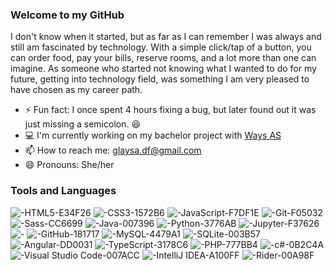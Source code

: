 ### Welcome to my GitHub

I don't know when it started, but as far as I can remember I was always and still am fascinated by technology. With a simple click/tap of a button, you can order food, pay your bills, reserve rooms, and a lot more than one can imagine. As someone who started not knowing what I wanted to do for my future, getting into technology field, was something I am very pleased to have chosen as my career path.

- ⚡ Fun fact: I once spent 4 hours fixing a bug, but later found out it was just missing a semicolon. 😆
- 💻 I'm currently working on my bachelor project with [Ways AS](https://ways.no/)
- 📫 How to reach me: glaysa.df@gmail.com
- 😄 Pronouns: She/her

### Tools and Languages

![-HTML5-E34F26](https://user-images.githubusercontent.com/56070628/156791034-40480b4d-d5f9-4ca4-8bde-66ff0facff02.svg)
![-CSS3-1572B6](https://user-images.githubusercontent.com/56070628/156791410-179849fe-3fa0-4169-8464-009ce97f9ba2.svg)
![-JavaScript-F7DF1E](https://user-images.githubusercontent.com/56070628/156791687-d40d9cbe-a27f-46be-8b27-60ba09e9c16f.svg)
![-Git-F05032](https://user-images.githubusercontent.com/56070628/156791930-5c643680-6255-436f-b817-2d81d38286f8.svg)
![-Sass-CC6699](https://user-images.githubusercontent.com/56070628/156792109-f4916ba9-eba4-4343-acbe-eea12df4ab01.svg)
![-Java-007396](https://user-images.githubusercontent.com/56070628/156792261-38ceb1d4-7856-4bab-b35f-dc1877eb5f7a.svg)
![-Python-3776AB](https://user-images.githubusercontent.com/56070628/156792414-3981a941-eca7-4672-8d42-e1aefd5e1dbc.svg)
![-Jupyter-F37626](https://user-images.githubusercontent.com/56070628/156792570-cb0b5dff-8961-45e6-863f-1717685c40b0.svg)
![-](https://user-images.githubusercontent.com/56070628/156792789-012c2000-08f7-40c1-ab85-bcf0ed186866.svg)
![-GitHub-181717](https://user-images.githubusercontent.com/56070628/156792987-698f9d81-f002-4096-8fb9-962e26c10cc0.svg)
![-MySQL-4479A1](https://user-images.githubusercontent.com/56070628/156795826-22fa992e-fa6c-40b8-b9a9-22b3e581c2d0.svg)
![-SQLite-003B57](https://user-images.githubusercontent.com/56070628/156795914-8c319611-ba1c-4e2b-9c96-bb9159819b47.svg)
![-Angular-DD0031](https://user-images.githubusercontent.com/56070628/156793143-6ad5d5cb-a4a3-4ebc-bd3a-7ae1fe2832bd.svg)
![-TypeScript-3178C6](https://user-images.githubusercontent.com/56070628/156793347-0272a1cf-7d0d-4758-85e4-b8f04eacb04a.svg)
![-PHP-777BB4](https://user-images.githubusercontent.com/56070628/156794024-9c206f12-797e-48db-866c-bcf4a51f63ca.svg)
![-c#-0B2C4A](https://user-images.githubusercontent.com/56070628/156795552-e0576139-2e90-4151-99a0-4aafdea79ee9.svg)
![-Visual Studio Code-007ACC](https://user-images.githubusercontent.com/56070628/156794305-3b761a20-0739-4106-bc37-6da951089c94.svg)
![-IntelliJ IDEA-A100FF](https://user-images.githubusercontent.com/56070628/156794650-ceaf9c79-1c13-4f22-a440-dfcc6261ac31.svg)
![-Rider-00A98F](https://user-images.githubusercontent.com/56070628/156794721-0278b459-fb15-4043-b2ea-ff35619a71aa.svg)
